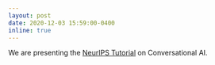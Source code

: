 ```yaml
---
layout: post
date: 2020-12-03 15:59:00-0400
inline: true
---
```

We are presenting the [NeurIPS Tutorial](https://medium.com/@NeurIPSConf/tutorial-selections-for-neruips-2020-33b79f4915c4) on Conversational AI.